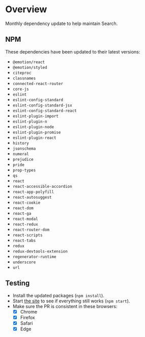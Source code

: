 # Overview
Monthly dependency update to help maintain Search.

## NPM
These dependencies have been updated to their latest versions:
- `@emotion/react`
- `@emotion/styled`
- `citeproc`
- `classnames`
- `connected-react-router`
- `core-js`
- `eslint`
- `eslint-config-standard`
- `eslint-config-standard-jsx`
- `eslint-config-standard-react`
- `eslint-plugin-import`
- `eslint-plugin-n`
- `eslint-plugin-node`
- `eslint-plugin-promise`
- `eslint-plugin-react`
- `history`
- `jsonschema`
- `numeral`
- `prejudice`
- `pride`
- `prop-types`
- `qs`
- `react`
- `react-accessible-accordion`
- `react-app-polyfill`
- `react-autosuggest`
- `react-cookie`
- `react-dom`
- `react-ga`
- `react-modal`
- `react-redux`
- `react-router-dom`
- `react-scripts`
- `react-tabs`
- `redux`
- `redux-devtools-extension`
- `regenerator-runtime`
- `underscore`
- `url`

## Testing
- Install the updated packages (`npm install`).
- Start [the site](http://localhost:3000/everything) to see if everything still works (`npm start`).
- Make sure the PR is consistent in these browsers:
  - [x] Chrome
  - [x] Firefox
  - [x] Safari
  - [x] Edge

